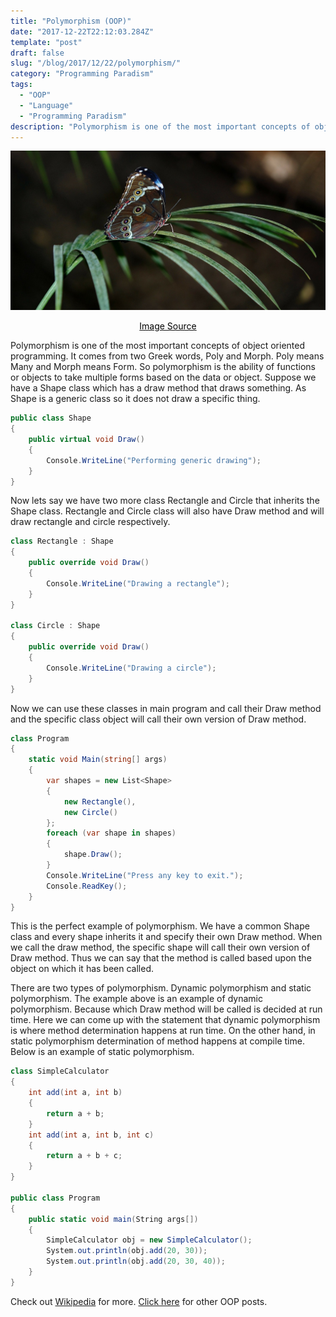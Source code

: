 ```yaml
---
title: "Polymorphism (OOP)"
date: "2017-12-22T22:12:03.284Z"
template: "post"
draft: false
slug: "/blog/2017/12/22/polymorphism/"
category: "Programming Paradism"
tags:
  - "OOP"
  - "Language"
  - "Programming Paradism"
description: "Polymorphism is one of the most important concepts of object oriented programming. It comes from two Greek words, Poly and Morph. Poly means Many and Morph means Form."
---
```


![Polymorphism](/media/pixabay/polimorphism.jpg "Polymorphism")
[<center><span style="color:black">Image Source</span></center>](https://pixabay.com/photos/morpho-peleides-butterfly-54776/)

Polymorphism is one of the most important concepts of object oriented programming. It comes from two Greek words, Poly and Morph. Poly means Many and Morph means Form. So polymorphism is the ability of functions or objects to take multiple forms based on the data or object. Suppose we have a Shape class which has a draw method that draws something. As Shape is a generic class so it does not draw a specific thing.
 
```csharp
public class Shape
{
    public virtual void Draw()
    {
        Console.WriteLine("Performing generic drawing");
    }
}
```

Now lets say we have two more class Rectangle and Circle that inherits the Shape class.  Rectangle and Circle class will also have Draw method and will draw rectangle and circle respectively.

```csharp
class Rectangle : Shape
{
    public override void Draw()
    {
        Console.WriteLine("Drawing a rectangle");
    }
}

class Circle : Shape
{
    public override void Draw()
    {
        Console.WriteLine("Drawing a circle");
    }
}
```

Now we can use these classes in main program and call their Draw method and the specific class object will call their own version of  Draw method.

```csharp
class Program
{
    static void Main(string[] args)
    {
        var shapes = new List<Shape>
        {
            new Rectangle(),
            new Circle()
        };
        foreach (var shape in shapes)
        {
            shape.Draw();
        }
        Console.WriteLine("Press any key to exit.");
        Console.ReadKey();
    }
}
```

This is the perfect example of polymorphism. We have a common Shape class and every shape inherits it and specify their own Draw method. When we call the draw method, the specific shape will call their own version of Draw method. Thus we can say that the method is called based upon the object on which it has been called.

There are two types of polymorphism. Dynamic polymorphism and static polymorphism. The example above is an example of dynamic polymorphism. Because which Draw method will be called is decided at run time. Here we can come up with the statement that dynamic polymorphism is where method determination happens at run time. On the other hand, in static polymorphism determination of method happens at compile time. Below is an example of static polymorphism.

```csharp
class SimpleCalculator
{
    int add(int a, int b)
    {
        return a + b;
    }
    int add(int a, int b, int c)
    {
        return a + b + c;
    }
}

public class Program
{
    public static void main(String args[])
    {
        SimpleCalculator obj = new SimpleCalculator();
        System.out.println(obj.add(20, 30));
        System.out.println(obj.add(20, 30, 40));
    }
}
 ```

Check out [Wikipedia](https://en.wikipedia.org/wiki/Encapsulation_(computer_programming) "Encapsulation (Computer Programming)") for more. [Click here](https://www.nahidsaikat.com/tag/oop/ "Nahid Saikat") for other OOP posts.
